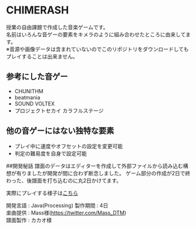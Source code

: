 # CHIMERASH

授業の自由課題で作成した音楽ゲームです。  
名前はいろんな音ゲーの要素をキメラのように組み合わせたところに由来してます。  
※音源や画像データは含まれていないのでこのリポジトリをダウンロードしてもプレイすることは出来ません。

## 参考にした音ゲー
- CHUNITHM
- beatmania
- SOUND VOLTEX
- プロジェクトセカイ カラフルステージ

## 他の音ゲーにはない独特な要素
- プレイ中に速度やオフセットの設定を変更可能
- 判定の難易度を自身で設定可能

##開発秘話
譜面のデータはエディターを作成して外部ファイルから読み込む構想が有りましたが開発が間に合わず断念しました。
ゲーム部分の作成が2日で終わった、後譜面を打ち込むのに丸2日かけてます。


実際にプレイする様子は[こちら](https://youtu.be/4N_rrQbWVqM)

開発言語 : Java(Processing)
製作期間 : 4日  
楽曲提供 : Mass様(https://twitter.com/Mass_DTM)  
譜面製作 : カカオ様  
